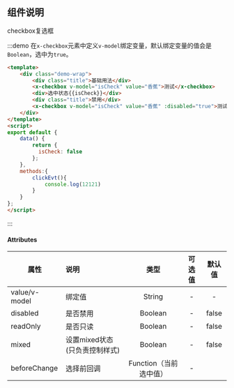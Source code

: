 ## 组件说明
checkbox复选框

:::demo 在`x-checkbox`元素中定义`v-model`绑定变量，默认绑定变量的值会是`Boolean`，选中为`true`。

```html
<template>
    <div class="demo-wrap">
        <div class="title">基础用法</div>
        <x-checkbox v-model="isCheck" value="香蕉">测试</x-checkbox>
        <div>选中状态{{isCheck}}</div>
        <div class="title">禁用</div>
        <x-checkbox v-model="isCheck" value="香蕉" :disabled="true">测试</x-checkbox>
    </div>
</template>
<script>
export default {
    data() {
        return {
          isCheck: false
        };
    },
    methods:{
        clickEvt(){
            console.log(12121)
        }
    }
};
</script>
```
:::

####  Attributes

| 属性           | 说明         |       类型       | 可选值 | 默认值 |
| -------------- | :----------- | :--------------: | :----: | :----: |
| value/v-model           | 绑定值 |      String      |   -    |   -   |
| disabled | 是否禁用 |      Boolean      |   -   |  false  |
| readOnly | 是否只读 |      Boolean      |   -    |  false  |
| mixed | 设置mixed状态(只负责控制样式) |      Boolean      |   -    | false |
| beforeChange | 选择前回调 |      Function（当前选中值）      |   -   |      |
